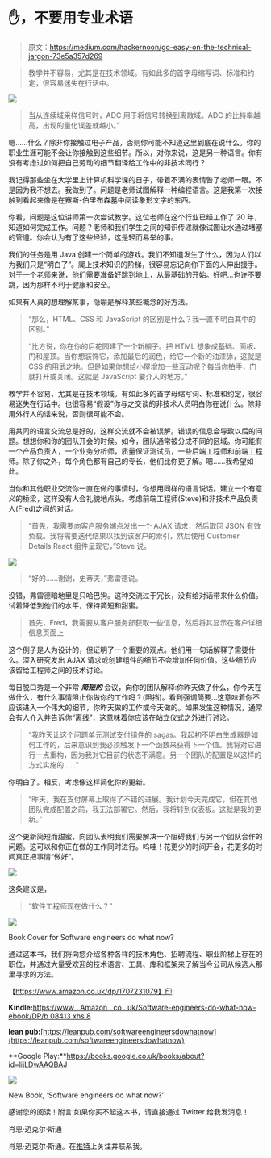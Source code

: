 # ✋，不要用专业术语

> 原文：<https://medium.com/hackernoon/go-easy-on-the-technical-jargon-73e5a357d269>

> 教学并不容易，尤其是在技术领域。有如此多的首字母缩写词、标准和约定，很容易迷失在行话中。

![](img/a07ee3703ba0a93a0e58fc52b55b7dc0.png)

> 当从连续域采样信号时，ADC 用于将信号转换到离散域。ADC 的比特率越高，出现的量化误差就越小。”

嗯……什么？除非你接触过电子产品，否则你可能不知道这里到底在说什么。你的职业生涯可能不会让你接触到这些细节。所以，对你来说，这是另一种语言。你有没有考虑过如何把自己劳动的细节翻译给工作中的非技术同行？

我记得那些坐在大学里上计算机科学课的日子，带着不满的表情瞥了老师一眼。不是因为我不想去。我做到了。问题是老师试图解释一种编程语言。这是我第一次接触到看起来像是在赛斯-伯里布森墓中阅读象形文字的东西。

你看，问题是这位讲师第一次尝试教学。这位老师在这个行业已经工作了 20 年，知道如何完成工作。问题？老师和我们学生之间的知识传递就像试图让水通过堵塞的管道。你会认为有了这些经验，这是轻而易举的事。

我们的任务是用 Java 创建一个简单的游戏。我们不知道发生了什么，因为人们以为我们只是“明白了”。爬上技术知识的阶梯，很容易忘记向你下面的人伸出援手。对于一个老师来说，他们需要准备好跳到地上，从最基础的开始。好吧…也许不要跳，因为那样不利于健康和安全。

如果有人真的想理解某事，隐喻是解释某些概念的好方法。

> “那么，HTML、CSS 和 JavaScript 的区别是什么？我一直不明白其中的区别。”
> 
> “比方说，你在你的后花园建了一个新棚子。把 HTML 想象成基础、面板、门和屋顶。当你想装饰它，添加最后的润色，给它一个新的油漆舔，这就是 CSS 的用武之地。但是如果你想给小屋增加一些互动呢？每当你拍手，门就打开或关闭。这就是 JavaScript 要介入的地方。”

教学并不容易，尤其是在技术领域。有如此多的首字母缩写词、标准和约定，很容易迷失在行话中。也很容易“假设”你与之交谈的非技术人员明白你在说什么。除非用外行人的话来说，否则很可能不会。

用共同的语言交流总是好的，这样交流就不会被误解。错误的信息会导致以后的问题。想想你和你的团队开会的时候。如今，团队通常被分成不同的区域。你可能有一个产品负责人，一个业务分析师，质量保证测试员，一些后端工程师和前端工程师。除了你之外，每个角色都有自己的专长，他们比你更了解。嗯……我希望如此。

当你和其他职业交流你一直在做的事情时，你想用同样的语言说话。建立一个有意义的桥梁，这样没有人会礼貌地点头。考虑前端工程师(Steve)和非技术产品负责人(Fred)之间的对话。

> “首先，我需要向客户服务端点发出一个 AJAX 请求，然后取回 JSON 有效负载。我将需要迭代结果以找到该客户的索引，然后使用 Customer Details React 组件呈现它，”Steve 说。

![](img/2f9466602577fa9e88527574f358615c.png)

> “好的……谢谢，史蒂夫，”弗雷德说。

没错，弗雷德暗地里是只哈巴狗。这种交流过于冗长，没有给对话带来什么价值。试着降低到他们的水平，保持简短和甜蜜。

> 首先，Fred，我需要从客户服务部获取一些信息，然后将其显示在客户详细信息页面上

这个例子是人为设计的，但证明了一个重要的观点。他们用一句话解释了需要什么。深入研究发出 AJAX 请求或创建组件的细节不会增加任何价值。这些细节应该留给工程师之间的技术讨论。

每日脱口秀是一个非常 ***简短的*** 会议，向你的团队解释:你昨天做了什么，你今天在做什么，有什么事情阻止你做你的工作吗？(阻挡)。看到强调简要…这意味着你不应该进入一个伟大的细节，你昨天做的工作或今天做的。如果发生这种情况，通常会有人介入并告诉你“离线”，这意味着你应该在站立仪式之外进行讨论。

> “我昨天让这个问题单元测试支付组件的 sagas。我起初不明白生成器是如何工作的，后来意识到我必须触发下一个函数来获得下一个值。我将对它进行一点重构，因为我对它目前的状态不满意。另一个团队的配置是以这样的方式实施的……”

你明白了。相反，考虑像这样简化你的更新。

> “昨天，我在支付屏幕上取得了不错的进展。我计划今天完成它，但在其他团队完成配置之前，我无法部署它。然后，我将转到仪表板。这就是我的更新。”

这个更新简短而甜蜜，向团队表明我们需要解决一个阻碍我们与另一个团队合作的问题。这可以和你正在做的工作同时进行。呜哇！花更少的时间开会，花更多的时间真正把事情“做好”。

![](img/ef7bfcacf7e846696f5160b2e00e4dcc.png)

这条建议是，

> “软件工程师现在做什么？”

![](img/3830e55ddd79192d2eef1de06912fa54.png)

Book Cover for Software engineers do what now?

通过这本书，我们将向您介绍各种各样的技术角色、招聘流程、职业阶梯上存在的职位，并通过大量受欢迎的技术语言、工具、库和框架来了解当今公司从候选人那里寻求的方法。

【https://www.amazon.co.uk/dp/1707231079】印:

**Kindle:**[https://www . Amazon . co . uk/Software-engineers-do-what-now-ebook/DP/b 08413 xhs 8](https://www.amazon.co.uk/Software-engineers-do-what-now-ebook/dp/B08413XHS8)

**lean pub:**[https://leanpub.com/softwareengineersdowhatnow](https://leanpub.com/softwareengineersdowhatnow)

**Google Play:**https://books.google.co.uk/books/about?id=lijLDwAAQBAJ

![](img/e3371c4a0f190c601953a38c0f0fb50b.png)

New Book, ‘Software engineers do what now?’

感谢您的阅读！附言:如果你买不起这本书，请直接通过 Twitter 给我发消息！

肖恩·迈克尔·斯通

肖恩·迈克尔·斯通。在[推特](https://twitter.com/shaunmstone)上关注并联系我。